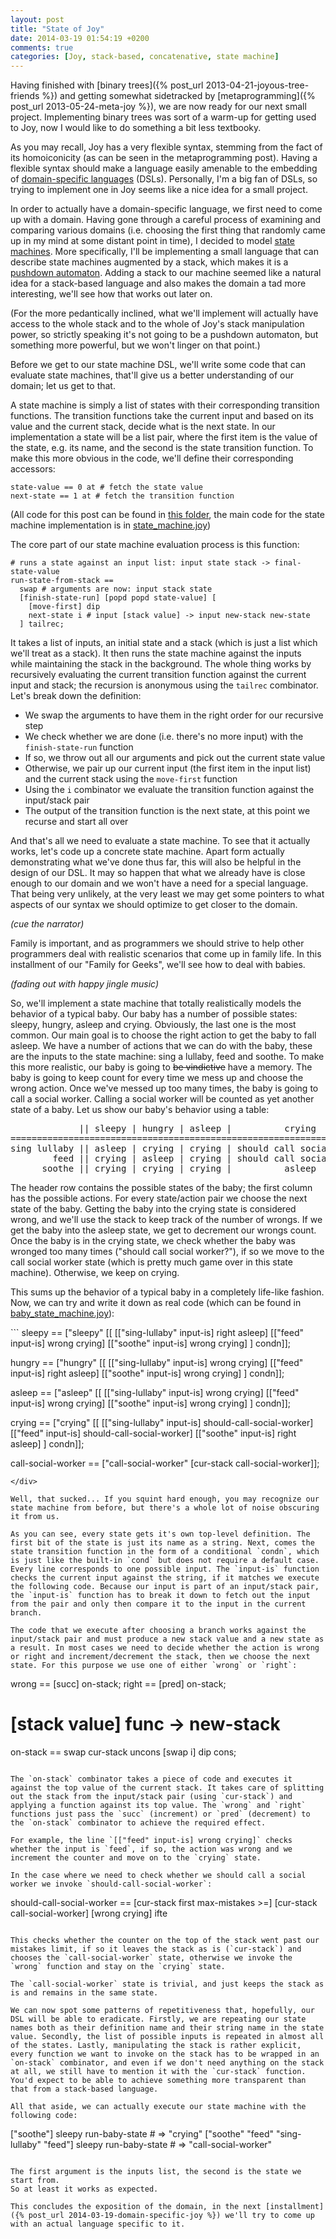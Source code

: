```yaml
---
layout: post
title: "State of Joy"
date: 2014-03-19 01:54:19 +0200
comments: true
categories: [Joy, stack-based, concatenative, state machine]
---
```


Having finished with [binary trees]({% post_url 2013-04-21-joyous-tree-friends %}) and getting somewhat sidetracked by [metaprogramming]({% post_url 2013-05-24-meta-joy %}), we are now ready for our next small project. Implementing binary trees was sort of a warm-up for getting used to Joy, now I would like to do something a bit less textbooky. 

As you may recall, Joy has a very flexible syntax, stemming from the fact of its homoiconicity (as can be seen in the metaprogramming post). Having a flexible syntax should make a language easily amenable to the embedding of [domain-specific languages](http://en.wikipedia.org/wiki/Domain-specific_language) (DSLs). Personally, I'm a big fan of DSLs, so trying to implement one in Joy seems like a nice idea for a small project.

In order to actually have a domain-specific language, we first need to come up with a domain. Having gone through a careful process of examining and comparing various domains (i.e. choosing the first thing that randomly came up in my mind at some distant point in time), I decided to model [state machines](http://en.wikipedia.org/wiki/State_machine). More specifically, I'll be implementing a small language that can describe state machines augmented by a stack, which makes it is a [pushdown automaton](http://en.wikipedia.org/wiki/Pushdown_automaton). Adding a stack to our machine seemed like a natural idea for a stack-based language and also makes the domain a tad more interesting, we'll see how that works out later on.

<!-- more -->

(For the more pedantically inclined, what we'll implement will actually have access to the whole stack and to the whole of Joy's stack manipulation power, so strictly speaking it's not going to be a pushdown automaton, but something more powerful, but we won't linger on that point.)

Before we get to our state machine DSL, we'll write some code that can evaluate state machines, that'll give us a better understanding of our domain; let us get to that. 

A state machine is simply a list of states with their corresponding transition functions. The transition functions take the current input and based on its value and the current stack, decide what is the next state. In our implementation a state will be a list pair, where the first item is the value of the state, e.g. its name, and the second is the state transition function. To make this more obvious in the code, we'll define their corresponding accessors:

```
state-value == 0 at # fetch the state value
next-state == 1 at # fetch the transition function
```

(All code for this post can be found in [this folder](https://github.com/ncreep/language_perils/tree/master/Joy/state_machine), the main code for the state machine implementation is in [state_machine.joy](https://github.com/ncreep/language_perils/blob/master/Joy/state_machine/state_machine.joy))

The core part of our state machine evaluation process is this function:

```
# runs a state against an input list: input state stack -> final-state-value
run-state-from-stack == 
  swap # arguments are now: input stack state
  [finish-state-run] [popd popd state-value] [
    [move-first] dip
    next-state i # input [stack value] -> input new-stack new-state
  ] tailrec;
```

It takes a list of inputs, an initial state and a stack (which is just a list which we'll treat as a stack). It then runs the state machine against the inputs while maintaining the stack in the background. The whole thing works by recursively evaluating the current transition function against the current input and stack; the recursion is anonymous using the `tailrec` combinator. Let's break down the definition:

* We swap the arguments to have them in the right order for our recursive step
* We check whether we are done (i.e. there's no more input) with the `finish-state-run` function
* If so, we throw out all our arguments and pick out the current state value
* Otherwise, we pair up our current input (the first item in the input list) and the current stack using the `move-first` function
* Using the `i` combinator we evaluate the transition function against the input/stack pair
* The output of the transition function is the next state, at this point we recurse and start all over

And that's all we need to evaluate a state machine. To see that it actually works, let's code up a concrete state machine. Apart form actually demonstrating what we've done thus far, this will also be helpful in the design of our DSL. It may so happen that what we already have is close enough to our domain and we won't have a need for a special language. That being very unlikely, at the very least we may get some pointers to what aspects of our syntax we should optimize to get closer to the domain.

*(cue the narrator)*

Family is important, and as programmers we should strive to help other programmers deal with realistic scenarios that come up in family life. In this installment of our "Family for Geeks", we'll see how to deal with babies.

*(fading out with happy jingle music)*

So, we'll implement a state machine that totally realistically models the behavior of a typical baby. Our baby has a number of possible states: sleepy, hungry, asleep and crying. Obviously, the last one is the most common. Our main goal is to choose the right action to get the baby to fall asleep. We have a number of actions that we can do with the baby, these are the inputs to the state machine: sing a lullaby, feed and soothe. To make this more realistic, our baby is going to ~~be vindictive~~ have a memory. The baby is going to keep count for every time we mess up and choose the wrong action. Once we've messed up too many times, the baby is going to call a social worker. Calling a social worker will be counted as yet another state of a baby. Let us show our baby's behavior using a table:

<pre id="baby-table">
             || sleepy | hungry | asleep |          crying            | call social worker |
============================================================================================
sing lullaby || asleep | crying | crying | should call social worker? | call social worker |
        feed || crying | asleep | crying | should call social worker? | call social worker |
      soothe || crying | crying | crying |          asleep            | call social worker |
</pre>

The header row contains the possible states of the baby; the first column has the possible actions. For every state/action pair we choose the next state of the baby. Getting the baby into the crying state is considered wrong, and we'll use the stack to keep track of the number of wrongs. If we get the baby into the asleep state, we get to decrement our wrongs count. Once the baby is in the crying state, we check whether the baby was wronged too many times ("should call social worker?"), if so we move to the call social worker state (which is pretty much game over in this state machine). Otherwise, we keep on crying.

This sums up the behavior of a typical baby in a completely life-like fashion. Now, we can try and write it down as real code (which can be found in [baby_state_machine.joy](https://github.com/ncreep/language_perils/blob/master/Joy/state_machine/baby_state_machine.joy)):

<div id="baby-states">
```
sleepy == ["sleepy" [[
  [["sing-lullaby" input-is] right asleep]
  [["feed" input-is] wrong crying]
  [["soothe" input-is] wrong crying]
] condn]];
  
hungry == ["hungry" [[
  [["sing-lullaby" input-is] wrong crying]
  [["feed" input-is] right asleep]
  [["soothe" input-is] wrong crying]
] condn]];
  
asleep == ["asleep" [[
  [["sing-lullaby" input-is] wrong crying]
  [["feed" input-is] wrong crying]
  [["soothe" input-is] wrong crying]
] condn]];
  
crying == ["crying" [[
  [["sing-lullaby" input-is] should-call-social-worker]
  [["feed" input-is] should-call-social-worker]
  [["soothe" input-is] right asleep]
] condn]];

call-social-worker == ["call-social-worker" [cur-stack call-social-worker]];
```
</div>

Well, that sucked... If you squint hard enough, you may recognize our state machine from before, but there's a whole lot of noise obscuring it from us. 

As you can see, every state gets it's own top-level definition. The first bit of the state is just its name as a string. Next, comes the state transition function in the form of a conditional `condn`, which is just like the built-in `cond` but does not require a default case. Every line corresponds to one possible input. The `input-is` function checks the current input against the string, if it matches we execute the following code. Because our input is part of an input/stack pair, the `input-is` function has to break it down to fetch out the input from the pair and only then compare it to the input in the current branch. 

The code that we execute after choosing a branch works against the input/stack pair and must produce a new stack value and a new state as a result. In most cases we need to decide whether the action is wrong or right and increment/decrement the stack, then we choose the next state. For this purpose we use one of either `wrong` or `right`:
```
wrong == [succ] on-stack;
right == [pred] on-stack;

# [stack value] func -> new-stack
on-stack  == swap cur-stack uncons [swap i] dip cons;
```

The `on-stack` combinator takes a piece of code and executes it against the top value of the current stack. It takes care of splitting out the stack from the input/stack pair (using `cur-stack`) and applying a function against its top value. The `wrong` and `right` functions just pass the `succ` (increment) or `pred` (decrement) to the `on-stack` combinator to achieve the required effect.

For example, the line `[["feed" input-is] wrong crying]` checks whether the input is `feed`, if so, the action was wrong and we increment the counter and move on to the `crying` state.

In the case where we need to check whether we should call a social worker we invoke `should-call-social-worker`:
```
should-call-social-worker == 
  [cur-stack first max-mistakes >=] 
  [cur-stack call-social-worker] 
  [wrong crying] ifte
```

This checks whether the counter on the top of the stack went past our mistakes limit, if so it leaves the stack as is (`cur-stack`) and chooses the `call-social-worker` state, otherwise we invoke the `wrong` function and stay on the `crying` state.

The `call-social-worker` state is trivial, and just keeps the stack as is and remains in the same state.

We can now spot some patterns of repetitiveness that, hopefully, our DSL will be able to eradicate. Firstly, we are repeating our state names both as their definition name and their string name in the state value. Secondly, the list of possible inputs is repeated in almost all of the states. Lastly, manipulating the stack is rather explicit, every function we want to invoke on the stack has to be wrapped in an `on-stack` combinator, and even if we don't need anything on the stack at all, we still have to mention it with the `cur-stack` function. You'd expect to be able to achieve something more transparent than that from a stack-based language.

All that aside, we can actually execute our state machine with the following code:

```
["soothe"] sleepy run-baby-state # => "crying"
["soothe" "feed" "sing-lullaby" "feed"] sleepy run-baby-state # => "call-social-worker"
```

The first argument is the inputs list, the second is the state we start from.  
So at least it works as expected.

This concludes the exposition of the domain, in the next [installment]({% post_url 2014-03-19-domain-specific-joy %}) we'll try to come up with an actual language specific to it.